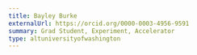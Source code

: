 ```yaml
---
title: Bayley Burke
externalUrl: https://orcid.org/0000-0003-4956-9591
summary: Grad Student, Experiment, Accelerator
type: altuniversityofwashington
---
```

